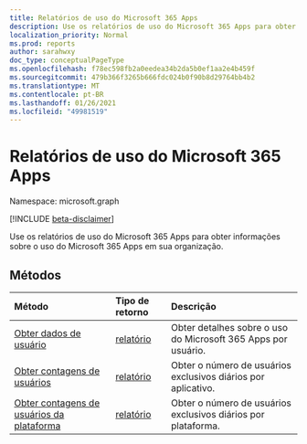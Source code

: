 ```yaml
---
title: Relatórios de uso do Microsoft 365 Apps
description: Use os relatórios de uso do Microsoft 365 Apps para obter informações sobre o uso do Microsoft 365 Apps em sua organização.
localization_priority: Normal
ms.prod: reports
author: sarahwxy
doc_type: conceptualPageType
ms.openlocfilehash: f78ec598fb2a0eedea34b2da5b0ef1aa2e4b459f
ms.sourcegitcommit: 479b366f3265b666fdc024b0f90b8d29764bb4b2
ms.translationtype: MT
ms.contentlocale: pt-BR
ms.lasthandoff: 01/26/2021
ms.locfileid: "49981519"
---
```

# <a name="microsoft-365-apps-usage-reports"></a>Relatórios de uso do Microsoft 365 Apps

Namespace: microsoft.graph

[!INCLUDE [beta-disclaimer](../../includes/beta-disclaimer.md)]

Use os relatórios de uso do Microsoft 365 Apps para obter informações sobre o uso do Microsoft 365 Apps em sua organização.

## <a name="methods"></a>Métodos

| Método                                                                        | Tipo de retorno                                    | Descrição                                                |
| :---------------------------------------------------------------------------- | :--------------------------------------------- | :--------------------------------------------------------- |
| [Obter dados de usuário](../api/reportroot-getm365appuserdetail.md)                  | [relatório](../resources/intune-shared-report.md) | Obter detalhes sobre o uso do Microsoft 365 Apps por usuário. |
| [Obter contagens de usuários](../api/reportroot-getm365appusercounts.md)                  | [relatório](../resources/intune-shared-report.md) | Obter o número de usuários exclusivos diários por aplicativo.               |
| [Obter contagens de usuários da plataforma](../api/reportroot-getm365appplatformusercounts.md) | [relatório](../resources/intune-shared-report.md) | Obter o número de usuários exclusivos diários por plataforma.          |


